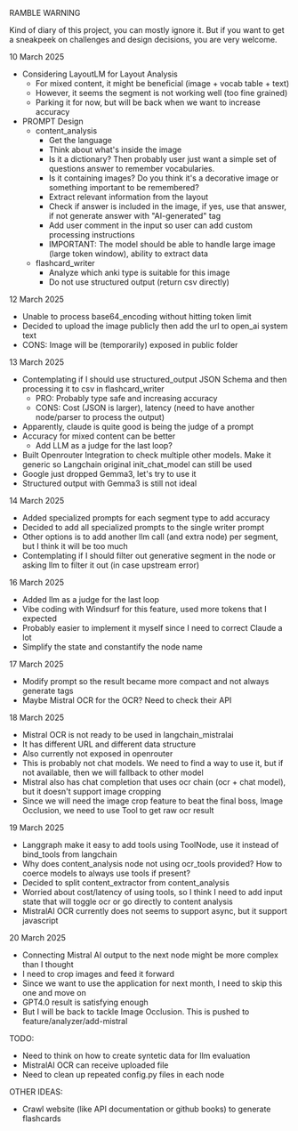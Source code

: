 RAMBLE WARNING

Kind of diary of this project, you can mostly ignore it.
But if you want to get a sneakpeek on challenges and design decisions, you are very welcome.

10 March 2025
- Considering LayoutLM for Layout Analysis
  - For mixed content, it might be beneficial (image + vocab table + text)
  - However, it seems the segment is not working well (too fine grained)
  - Parking it for now, but will be back when we want to increase accuracy
- PROMPT Design
  - content_analysis
    - Get the language
    - Think about what's inside the image
    - Is it a dictionary? Then probably user just want a simple set of questions answer to remember vocabularies.
    - Is it containing images? Do you think it's a decorative image or something important to be remembered?
    - Extract relevant information from the layout
    - Check if answer is included in the image, if yes, use that answer, if not generate answer with "AI-generated" tag
    - Add user comment in the input so user can add custom processing instructions
    - IMPORTANT: The model should be able to handle large image (large token window), ability to extract data
  - flashcard_writer
    - Analyze which anki type is suitable for this image
    - Do not use structured output (return csv directly)

12 March 2025
- Unable to process base64_encoding without hitting token limit
- Decided to upload the image publicly then add the url to open_ai system text
- CONS: Image will be (temporarily) exposed in public folder

13 March 2025
- Contemplating if I should use structured_output JSON Schema and then processing it to csv in flashcard_writer
  - PRO: Probably type safe and increasing accuracy
  - CONS: Cost (JSON is larger), latency (need to have another node/parser to process the output)
- Apparently, claude is quite good is being the judge of a prompt
- Accuracy for mixed content can be better
  - Add LLM as a judge for the last loop?
- Built Openrouter Integration to check multiple other models. Make it generic so Langchain original init_chat_model can still be used
- Google just dropped Gemma3, let's try to use it
- Structured output with Gemma3 is still not ideal

14 March 2025
- Added specialized prompts for each segment type to add accuracy
- Decided to add all specialized prompts to the single writer prompt
- Other options is to add another llm call (and extra node) per segment, but I think it will be too much
- Contemplating if I should filter out generative segment in the node or asking llm to filter it out (in case upstream error)

16 March 2025
- Added llm as a judge for the last loop
- Vibe coding with Windsurf for this feature, used more tokens that I expected
- Probably easier to implement it myself since I need to correct Claude a lot
- Simplify the state and constantify the node name

17 March 2025
- Modify prompt so the result became more compact and not always generate tags
- Maybe Mistral OCR for the OCR? Need to check their API

18 March 2025
- Mistral OCR is not ready to be used in langchain_mistralai
- It has different URL and different data structure
- Also currently not exposed in openrouter
- This is probably not chat models. We need to find a way to use it, but if not available, then we will fallback to other model
- Mistral also has chat completion that uses ocr chain (ocr + chat model), but it doesn't support image cropping
- Since we will need the image crop feature to beat the final boss, Image Occlusion, we need to use Tool to get raw ocr result

19 March 2025
- Langgraph make it easy to add tools using ToolNode, use it instead of bind_tools from langchain
- Why does content_analysis node not using ocr_tools provided? How to coerce models to always use tools if present?
- Decided to split content_extractor from content_analysis
- Worried about cost/latency of using tools, so I think I need to add input state that will toggle ocr or go directly to content analysis
- MistralAI OCR currently does not seems to support async, but it support javascript

20 March 2025
- Connecting Mistral AI output to the next node might be more complex than I thought
- I need to crop images and feed it forward
- Since we want to use the application for next month, I need to skip this one and move on
- GPT4.0 result is satisfying enough
- But I will be back to tackle Image Occlusion. This is pushed to feature/analyzer/add-mistral

TODO:
- Need to think on how to create syntetic data for llm evaluation
- MistralAI OCR can receive uploaded file
- Need to clean up repeated config.py files in each node

OTHER IDEAS:
- Crawl website (like API documentation or github books) to generate flashcards